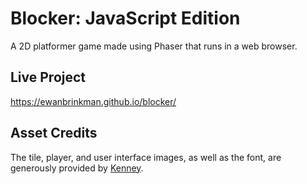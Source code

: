 # Blocker: JavaScript Edition

A 2D platformer game made using Phaser that runs in a web browser.

## Live Project

https://ewanbrinkman.github.io/blocker/

## Asset Credits

The tile, player, and user interface images, as well as the font, are generously provided by [Kenney](https://www.kenney.nl/).
